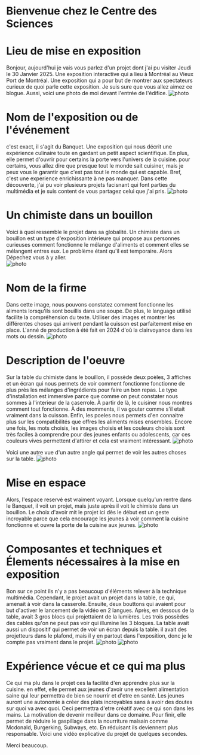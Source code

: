  # Bienvenue chez le Centre des Sciences
 # Lieu de mise en exposition
 Bonjour, aujourd'hui je vais vous parlez d'un projet dont j'ai pu visiter Jeudi le 30 Janvier 2025. Une exposition interactive qui a lieu à Montréal au Vieux Port de Montréal. Une exposition qui a pour but 
 de montrer aux spectateurs curieux de quoi parle cette exposition. Je suis sure que vous allez aimez ce blogue. Aussi, voici une photo de moi devant l'entrée de l'édifice. ![photo](Medias/entrée_01.png)
 
# Nom de l'exposition ou de l'événement
 c'est exact, il s'agit du Banquet. Une exposition qui nous décrit une expérience culinaire toute en gardant un petit aspect scientifique. En plus, elle permet d'ouvrir pour certains la porte vers l'univers de la cuisine. pour certains, vous allez dire que presque tout le monde sait cuisiner, mais je peux vous le garantir que c'est pas tout le monde qui est capable. Bref, c'est une experience enrichissante à ne pas manquer. Dans cette découverte, j'ai pu voir plusieurs projets facisnant qui font parties du multimédia et je suis content de vous partagez
 celui que j'ai pris. ![photo](Medias/le_banquet.JPG)

# Un chimiste dans un bouillon
Voici à quoi ressemble le projet dans sa globalité. Un chimiste dans un bouillon est un type d'exposition intérieure qui propose aux personnes curieuses
comment fonctionne le mélange d'aliments et comment elles se mélangent entres eux. Le problème étant qu'il est temporaire. Alors Dépechez vous à y aller.   
![photo](Medias/bouillon_vue_ensemble.jfif)

# Nom de la firme 
 Dans cette image, nous pouvons constatez comment fonctionne les aliments lorsqu'ils sont bouillis dans une soupe. De plus, le language utilisé facilite la compréhension du texte. Utiliser des images et montrer les différentes choses qui arrivent pendant la cuisson est parfaitement mise en place. L'anné de production à été fait en 2024 d'où la clairvoyance dans les mots ou dessin. ![photo](Medias/Bouillon_explication.jpg)

# Description de l'oeuvre
 Sur la table du chimiste dans le bouillon, il possède deux poèles, 3 affiches et un écran qui nous permets de voir comment fonctionne fonctionne de plus près les mélanges d'ingrédients pour faire un bon repas. Le type d'installation est immersive parce que comme on peut constater nous sommes à l'interieur de la caserrole. À
partir de là, le cuisiner nous montres comment tout fonctionne. À des momments, il va gouter comme s'il etait vraiment dans la cuisson. Enfin, les poeles nous permets d'en connaitre plus sur les compatibilités que offres les aliments mises ensembles. Encore une fois, les mots choisis, les images choisis et les couleurs choisis sont très faciles à comprendre pour des jeunes enfants ou adolescents, car ces couleurs vives permettent d'attirer et cela est vraiment intéressant. 
![photo](Medias/Bouillon_vue_du_projet.jpg)

Voici une autre vue d'un autre angle qui permet de voir les autres choses sur la table.
![photo](Medias/Bouillon_vue_diagonale.jpg)

# Mise en espace
Alors, l'espace reservé est vraiment voyant. Lorsque quelqu'un rentre dans le Banquet, il voit un projet, mais juste après il voit le chimiste dans un bouillon. 
Le choix d'avoir mit le projet ici dès le début est un geste incroyable parce que cela encourage les jeunes à voir comment la cuisine fonctionne et ouvre la porte de la cuisine aux jeunes. ![photo](Medias/bouillon_entre.jfif)

 # Composantes et techniques et Élements nécessaires à la mise en exposition
 Bon sur ce point ils n'y a pas beaucoup d'éléments relever à la technique multimédia. Cependant, le projet avait un projet dans la table, ce qui, amenait à voir dans la casserole. Ensuite, deux bouttons qui avaient pour but d'activer le lancement de la vidéo en 2 langues. Après, en dessous de la table, avait 3 gros blocs qui projettaient de la lumières. Les trois possèdes des cables qu'on ne peut pas voir qui illumine les 3 bloques. La table avait aussi un dispositif qui permet de voir un écran depuis la table. il avait des projetteurs dans le plafond, mais il y en partout dans l'exposition, donc je le compte pas vraiment dans le projet.
 ![photo](Medias/bouillon_titre.jfif) ![photo](Medias/bouillon_vue_ensemble.jfif)

 # Expérience vécue et ce qui ma plus
 Ce qui ma plu dans le projet ces la facilité d'en apprendre plus sur la cuisine. en effet, elle permet aux jeunes d'avoir une excellent alimentation saine qui leur permettra de bien se nourrir et d'etre en santé. Les jeunes auront une autonomie à créer des plats incroyables sans à avoir des doutes sur quoi va avec quoi. Ceci permettra d'etre créatif avec ce qui son dans les mains. La motivation de devenir meilleur dans ce domaine. Pour finir, elle permet de réduire le gaspillage dans la nourriture malsain comme Mcdonald, Burgerking, Subways, etc. En réduisant ils deviennent plus responsable. 
 Voici une vidéo explicative du projet de quelques secondes. 



 Merci beaucoup. 
